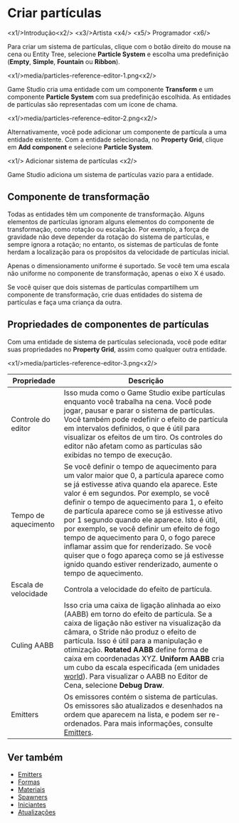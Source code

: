 # Criar partículas

<x1\/>Introdução<x2\/>
<x3\/>Artista <x4\/>
<x5\/> Programador <x6\/>

Para criar um sistema de partículas, clique com o botão direito do mouse na cena ou Entity Tree, selecione **Particle System** e escolha uma predefinição (**Empty**, **Simple**, **Fountain** ou **Ribbon**).

<x1\/>media\/particles-reference-editor-1.png<x2\/>

Game Studio cria uma entidade com um componente **Transform** e um componente **Particle System** com sua predefinição escolhida. As entidades de partículas são representadas com um ícone de chama.

<x1\/>media\/particles-reference-editor-2.png<x2\/>

Alternativamente, você pode adicionar um componente de partícula a uma entidade existente. Com a entidade selecionada, no **Property Grid**, clique em **Add component** e selecione **Particle System**.

<x1\/> Adicionar sistema de partículas <x2\/>

Game Studio adiciona um sistema de partículas vazio para a entidade.

## Componente de transformação

Todas as entidades têm um componente de transformação. Alguns elementos de partículas ignoram alguns elementos do componente de transformação, como rotação ou escalação. Por exemplo, a força de gravidade não deve depender da rotação do sistema de partículas, e sempre ignora a rotação; no entanto, os sistemas de partículas de fonte herdam a localização para os propósitos da velocidade de partículas inicial.

Apenas o dimensionamento uniforme é suportado. Se você tem uma escala não uniforme no componente de transformação, apenas o eixo X é usado.

Se você quiser que dois sistemas de partículas compartilhem um componente de transformação, crie duas entidades do sistema de partículas e faça uma criança da outra.

## Propriedades de componentes de partículas

Com uma entidade de sistema de partículas selecionada, você pode editar suas propriedades no **Property Grid**, assim como qualquer outra entidade.

<x1\/>media\/particles-reference-editor-3.png<x2\/>

| Propriedade | Descrição |
| ---------------- | -------------
| Controle do editor | Isso muda como o Game Studio exibe partículas enquanto você trabalha na cena. Você pode jogar, pausar e parar o sistema de partículas. Você também pode redefinir o efeito de partícula em intervalos definidos, o que é útil para visualizar os efeitos de um tiro. Os controles do editor não afetam como as partículas são exibidas no tempo de execução. |
| Tempo de aquecimento | Se você definir o tempo de aquecimento para um valor maior que 0, a partícula aparece como se já estivesse ativa quando ela aparece. Este valor é em segundos. Por exemplo, se você definir o tempo de aquecimento para 1, o efeito de partícula aparece como se já estivesse ativo por 1 segundo quando ele aparece. Isto é útil, por exemplo, se você definir um efeito de fogo tempo de aquecimento para 0, o fogo parece inflamar assim que for renderizado. Se você quiser que o fogo apareça como se já estivesse ignido quando estiver renderizado, aumente o tempo de aquecimento. |
| Escala de velocidade | Controla a velocidade do efeito de partícula. |
| Culing AABB | Isso cria uma caixa de ligação alinhada ao eixo (AABB) em torno do efeito de partícula. Se a caixa de ligação não estiver na visualização da câmara, o Stride não produz o efeito de partícula. Isso é útil para a manipulação e otimização. **Rotated AABB** define forma de caixa em coordenadas XYZ. **Uniform AABB** cria um cubo da escala especificada (em unidades [world](../game-studio/world-units.md)). Para visualizar o AABB no Editor de Cena, selecione **Debug Draw**. |
| Emitters | Os emissores contém o sistema de partículas. Os emissores são atualizados e desenhados na ordem que aparecem na lista, e podem ser re-ordenados. Para mais informações, consulte [Emitters](emitters.md). |

## Ver também

* [Emitters](emitters.md)
* [Formas](shapes.md)
* [Materiais](materials.md)
* [Spawners](spawners.md)
* [Iniciantes](initializers.md)
* [Atualizações](updaters.md)